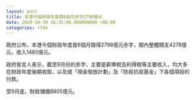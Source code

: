 ```yaml
---
layout: post
title: 本港今個財政年度首6個月赤字2798億元
date: 2020-10-30 16:35:00.000000000 +08:00
categories: rthk
---
```


政府公布，本港今個財政年度首6個月錄得2798億元赤字，期內整體開支4278億元，收入1480億元。

政府發言人表示，截至9月份的赤字，主要是薪俸稅及利得稅等主要收入，均大多在財政年度後期收取，以及就「現金發放計劃」及「防疫抗疫基金」下各個項目的付款。

至9月底，財政儲備8805億元。
